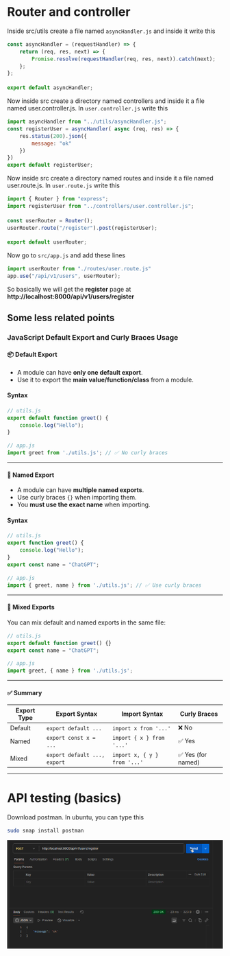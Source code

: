 # Router and controller

Inside src/utils create a file named `asyncHandler.js` and inside it write this
```javascript
const asyncHandler = (requestHandler) => {
    return (req, res, next) => {
        Promise.resolve(requestHandler(req, res, next)).catch(next);
    };
};

export default asyncHandler;
```

Now inside src create a directory named controllers and inside it a file named user.controller.js. In `user.controller.js` write this
```javascript
import asyncHandler from "../utils/asyncHandler.js";
const registerUser = asyncHandler( async (req, res) => {
    res.status(200).json({
        message: "ok"
    })
})
export default registerUser;
```
Now inside src create a directory named routes and inside it a file named user.route.js. In `user.route.js` write this
```javascript
import { Router } from "express";
import registerUser from "../controllers/user.controller.js";

const userRouter = Router();
userRouter.route("/register").post(registerUser);

export default userRouter;
```

Now go to `src/app.js` and add these lines
```javascript
import userRouter from "./routes/user.route.js"
app.use("/api/v1/users", userRouter);
```
So basically we will get the **register** page at **http://localhost:8000/api/v1/users/register**

## Some less related points
### JavaScript Default Export and Curly Braces Usage

#### 📦 Default Export

- A module can have **only one default export**.
- Use it to export the **main value/function/class** from a module.

#### Syntax

```js
// utils.js
export default function greet() {
    console.log("Hello");
}
```

```js
// app.js
import greet from './utils.js'; // ✅ No curly braces
```

---

#### 🧩 Named Export

- A module can have **multiple named exports**.
- Use curly braces `{}` when importing them.
- You **must use the exact name** when importing.

#### Syntax

```js
// utils.js
export function greet() {
    console.log("Hello");
}
export const name = "ChatGPT";
```

```js
// app.js
import { greet, name } from './utils.js'; // ✅ Use curly braces
```

---

#### 🔁 Mixed Exports

You can mix default and named exports in the same file:

```js
// utils.js
export default function greet() {}
export const name = "ChatGPT";
```

```js
// app.js
import greet, { name } from './utils.js';
```

---

#### ✅ Summary

| Export Type    | Export Syntax               | Import Syntax                  | Curly Braces |
|----------------|------------------------------|----------------------------------|---------------|
| Default        | `export default ...`         | `import x from '...'`           | ❌ No         |
| Named          | `export const x = ...`       | `import { x } from '...'`       | ✅ Yes        |
| Mixed          | `export default ..., export` | `import x, { y } from '...'`    | ✅ Yes (for named) |

---
# API testing (basics)
Download postman. In ubuntu, you can type this
```bash
sudo snap install postman
```
![postman](image.png)